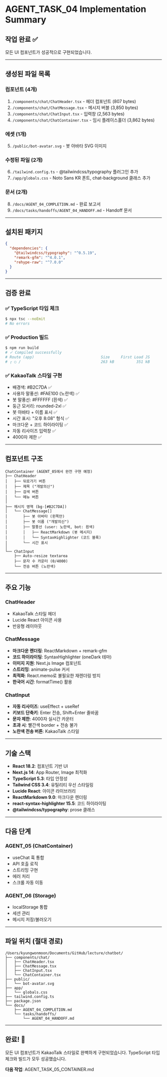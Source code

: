 # AGENT_TASK_04 Implementation Summary

## 작업 완료 ✅

모든 UI 컴포넌트가 성공적으로 구현되었습니다.

---

## 생성된 파일 목록

### 컴포넌트 (4개)
1. `/components/chat/ChatHeader.tsx` - 헤더 컴포넌트 (807 bytes)
2. `/components/chat/ChatMessage.tsx` - 메시지 버블 (3,850 bytes)
3. `/components/chat/ChatInput.tsx` - 입력창 (2,563 bytes)
4. `/components/chat/ChatContainer.tsx` - 임시 플레이스홀더 (3,862 bytes)

### 에셋 (1개)
5. `/public/bot-avatar.svg` - 봇 아바타 SVG 이미지

### 수정된 파일 (2개)
6. `/tailwind.config.ts` - @tailwindcss/typography 플러그인 추가
7. `/app/globals.css` - Noto Sans KR 폰트, chat-background 클래스 추가

### 문서 (2개)
8. `/docs/AGENT_04_COMPLETION.md` - 완료 보고서
9. `/docs/tasks/handoffs/AGENT_04_HANDOFF.md` - Handoff 문서

---

## 설치된 패키지

```json
{
  "dependencies": {
    "@tailwindcss/typography": "^0.5.19",
    "remark-gfm": "^4.0.1",
    "rehype-raw": "^7.0.0"
  }
}
```

---

## 검증 완료

### ✅ TypeScript 타입 체크
```bash
$ npx tsc --noEmit
# No errors
```

### ✅ Production 빌드
```bash
$ npm run build
# ✓ Compiled successfully
# Route (app)                              Size     First Load JS
# ┌ ○ /                                    263 kB          351 kB
```

### ✅ KakaoTalk 스타일 구현
- 배경색: #B2C7DA ✅
- 사용자 말풍선: #FAE100 (노란색) ✅
- 봇 말풍선: #FFFFFF (흰색) ✅
- 둥근 모서리: rounded-2xl ✅
- 봇 아바타 + 이름 표시 ✅
- 시간 표시: "오후 8:08" 형식 ✅
- 마크다운 + 코드 하이라이팅 ✅
- 자동 리사이즈 입력창 ✅
- 4000자 제한 ✅

---

## 컴포넌트 구조

```
ChatContainer (AGENT_05에서 완전 구현 예정)
├── ChatHeader
│   ├── 뒤로가기 버튼
│   ├── 제목 ("개발의신")
│   ├── 검색 버튼
│   └── 메뉴 버튼
│
├── 메시지 영역 (bg-[#B2C7DA])
│   └── ChatMessage[]
│       ├── 봇 아바타 (왼쪽만)
│       ├── 봇 이름 ("개발의신")
│       ├── 말풍선 (user: 노란색, bot: 흰색)
│       │   ├── ReactMarkdown (봇 메시지)
│       │   └── SyntaxHighlighter (코드 블록)
│       └── 시간 표시
│
└── ChatInput
    ├── Auto-resize textarea
    ├── 문자 수 카운터 (0/4000)
    └── 전송 버튼 (노란색)
```

---

## 주요 기능

### ChatHeader
- KakaoTalk 스타일 헤더
- Lucide React 아이콘 사용
- 반응형 레이아웃

### ChatMessage
- **마크다운 렌더링**: ReactMarkdown + remark-gfm
- **코드 하이라이팅**: SyntaxHighlighter (oneDark 테마)
- **이미지 지원**: Next.js Image 컴포넌트
- **스트리밍**: animate-pulse 커서
- **최적화**: React.memo로 불필요한 재렌더링 방지
- **한국어 시간**: formatTime() 활용

### ChatInput
- **자동 리사이즈**: useEffect + useRef
- **키보드 단축키**: Enter 전송, Shift+Enter 줄바꿈
- **문자 제한**: 4000자 실시간 카운터
- **초과 시**: 빨간색 border + 전송 불가
- **노란색 전송 버튼**: KakaoTalk 스타일

---

## 기술 스택

- **React 18.2**: 컴포넌트 기반 UI
- **Next.js 14**: App Router, Image 최적화
- **TypeScript 5.3**: 타입 안정성
- **Tailwind CSS 3.4**: 유틸리티 우선 스타일링
- **Lucide React**: 아이콘 라이브러리
- **ReactMarkdown 9.0**: 마크다운 렌더링
- **react-syntax-highlighter 15.5**: 코드 하이라이팅
- **@tailwindcss/typography**: prose 클래스

---

## 다음 단계

### AGENT_05 (ChatContainer)
- useChat 훅 통합
- API 호출 로직
- 스트리밍 구현
- 에러 처리
- 스크롤 자동 이동

### AGENT_06 (Storage)
- localStorage 통합
- 세션 관리
- 메시지 저장/불러오기

---

## 파일 위치 (절대 경로)

```
/Users/kyungwonmoon/Documents/GitHub/lecture/chatbot/
├── components/chat/
│   ├── ChatHeader.tsx
│   ├── ChatMessage.tsx
│   ├── ChatInput.tsx
│   └── ChatContainer.tsx
├── public/
│   └── bot-avatar.svg
├── app/
│   └── globals.css
├── tailwind.config.ts
├── package.json
└── docs/
    ├── AGENT_04_COMPLETION.md
    └── tasks/handoffs/
        └── AGENT_04_HANDOFF.md
```

---

## 완료! 🎉

모든 UI 컴포넌트가 KakaoTalk 스타일로 완벽하게 구현되었습니다.
TypeScript 타입 체크와 빌드가 모두 성공했습니다.

**다음 작업**: AGENT_TASK_05_CONTAINER.md
